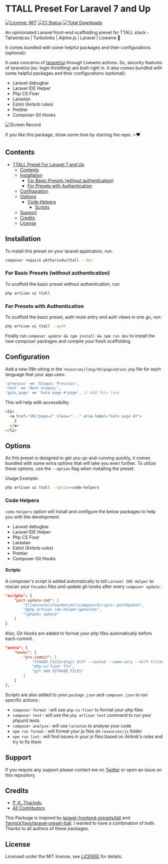 # TTALL Preset For Laravel 7 and Up

[![License: MIT](https://img.shields.io/badge/license-MIT-green)](/LICENSE)
[![CI Status](https://github.com/pktharindu/ttall/workflows/tests/badge.svg)](https://github.com/pktharindu/ttall/actions)
[![Total Downloads](https://poser.pugx.org/pktharindu/ttall/d/total.svg)](https://packagist.org/packages/pktharindu/ttall)

An opinionated Laravel front-end scaffolding preset for TTALL stack - Tailwindcss | Turbolinks | Alpine.js | Laravel | Livewire 🚀

It comes bundled with some helpful packages and their configurations (optional):

It uses concerns of [laravel/ui](https://github.com/laravel/ui) through Livewire actions. So, security features of laravel/ui (ex: login throttling) are built right in. It also comes bundled with some helpful packages and their configurations (optional):

- Laravel debugbar
- Laravel IDE Helper
- Php CS Fixer
- Larastan
- Eslint (Airbnb rules)
- Prettier
- Composer Git Hooks

![Screen Record](https://raw.githubusercontent.com/pktharindu/ttall/master/screenshots/screen-record.gif)

If you like this package, show some love by starring the repo. ⭐❤

## Contents

- [TTALL Preset For Laravel 7 and Up](#ttall-preset-for-laravel-7-and-up)
    - [Contents](#contents)
    - [Installation](#installation)
        - [For Basic Presets (without authentication)](#for-basic-presets-without-authentication)
        - [For Presets with Authentication](#for-presets-with-authentication)
    - [Configuration](#configuration)
    - [Options](#options)
        - [Code Helpers](#code-helpers)
            - [Scripts](#scripts)
    - [Support](#support)
    - [Credits](#credits)
    - [License](#license)


## Installation

To install this preset on your laravel application, run:

``` bash
composer require pktharindu/ttall --dev
```

### For Basic Presets (without authentication)

To scaffold the basic preset without authentication, run:
``` bash
php artisan ui ttall
```

### For Presets with Authentication

To scaffold the basic preset, auth route entry and auth views in one go, run:
``` bash
php artisan ui ttall --auth
```
Finally run `composer update && npm install && npm run dev` to install the new composer packages and compile your fresh scaffolding.

## Configuration

Add a new i18n string in the `resources/lang/XX/pagination.php` file for each language that your app uses:

```php
'previous' => '&laquo; Previous',
'next' => 'Next &raquo;',
'goto_page' => 'Goto page #:page', // Add this line
```

This will help with accessibility.

```html
<li>
  <a href="URL?page=2" class="..." aria-label="Goto page #2">
    2
  </a>
</li>
```

## Options

As this preset is designed to get you up-and-running quickly, it comes bundled with some extra options that will take you even further. To utilize these options, use the `--option` flag when installing the preset.

Usage Example:

```bash
php artisan ui ttall --option=code-helpers
```

### Code Helpers

`code-helpers` option will install and configure the below packages to help you with the development:

- Laravel debugbar
- Laravel IDE Helper
- Php CS Fixer
- Larastan
- Eslint (Airbnb rules)
- Prettier
- Composer Git Hooks

#### Scripts

A composer's script is added automatically to tell `Laravel IDE Helper` to rescan your `Facades` files and update git hooks after every `composer update` :

```json
"scripts": {
    "post-update-cmd": [
        "Illuminate\\Foundation\\ComposerScripts::postUpdate",
        "@php artisan ide-helper:generate",
        "cghooks update"
    ]
}
```

Also, Git Hooks are added to format your php files automatically before each commit.

```json
"extra": {
    "hooks": {
        "pre-commit": [
            "STAGED_FILES=$(git diff --cached --name-only --diff-filter=ACM -- '*.php')",
            "php-cs-fixer fix",
            "git add $STAGED_FILES"
        ]
    }
},
```

Scripts are also added to your `package.json` and `composer.json` to run specific actions :

- `composer format` : will use `php-cs-fixer` to format your php files
- `composer test` : will use the `php artisan test` command to run your phpunit tests
- `composer analyse` : will use `larastan` to analyse your code
- `npm run format` : will format your js files on `resources/js` folder
- `npm run lint` : will find issues in your js files based on Airbnb's rules and try to fix them

## Support

If you require any support please contact me on [Twitter](https://twitter.com/CallMeTharindu) or open an issue on this repository.

## Credits

- [P. K. Tharindu](https://github.com/pktharindu)
- [All Contributors](../../contributors)

This Package is inspired by [laravel-frontend-presets/tall](https://github.com/laravel-frontend-presets/tall) and [YannickYayo/laravel-preset-ttall](https://github.com/YannickYayo/laravel-preset-ttall). I wanted to have a combination of both. Thanks to all authors of these packages.

## License

Licensed under the MIT license, see [LICENSE](/LICENSE) for details.
